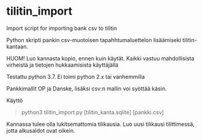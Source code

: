 # tilitin_import
Import script for importing bank csv to tilitin

Python skripti pankin csv-muotoisen tapahhtumaluettelon lisäämiseki tilitin-kantaan.

HUOM!
Luo kannasta kopio, ennen kuin käytät. Kaikki vastuu mahdollisista virheistä ja tietojen hukkaamisista käyttäjällä

Testattu python 3.7. Ei toimi python 2.x tai vanhemmilla

Pankkimallit OP ja Danske, lisäksi csv:n mallin voi syöttää käsin.

Käyttö
>python3 tilitin_import.py [tilitin_kanta.sqlite] [pankki.csv]

Kannassa tulee olla lukitsemattomia tilikausia. 
Luo uusi tilikausi tilittimessä, jotta alkusaldot ovat oikein.
